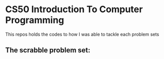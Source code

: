 # CS50 Introduction To Computer Programming
This repos holds the codes to how I was able to tackle each problem sets

## The scrabble problem set:

